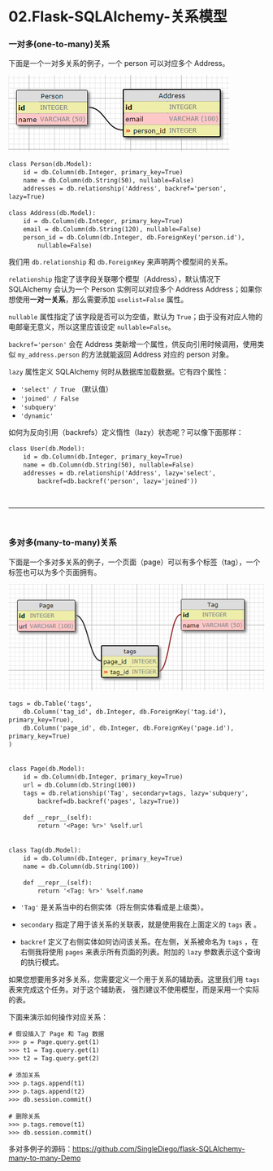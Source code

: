 # 02.Flask-SQLAlchemy-关系模型

### 一对多(one-to-many)关系

下面是一个一对多关系的例子，一个 person 可以对应多个 Address。

![数据库图示](https://github.com/SingleDiego/Flask-SQLAlchemy-Notes/blob/main/IMG/01.png)

```
class Person(db.Model):
    id = db.Column(db.Integer, primary_key=True)
    name = db.Column(db.String(50), nullable=False)
    addresses = db.relationship('Address', backref='person', lazy=True)

class Address(db.Model):
    id = db.Column(db.Integer, primary_key=True)
    email = db.Column(db.String(120), nullable=False)
    person_id = db.Column(db.Integer, db.ForeignKey('person.id'),
        nullable=False)
```

我们用 ``db.relationship`` 和 ``db.ForeignKey`` 来声明两个模型间的关系。

``relationship`` 指定了该字段关联哪个模型（Address），默认情况下 SQLAlchemy 会认为一个 Person 实例可以对应多个 Address Address；如果你想使用**一对一关系**，那么需要添加 ``uselist=False`` 属性。

``nullable`` 属性指定了该字段是否可以为空值，默认为 ``True``；由于没有对应人物的电邮毫无意义，所以这里应该设定 ``nullable=False``。

``backref='person'`` 会在 Address 类新增一个属性，供反向引用时候调用，使用类似 ``my_address.person`` 的方法就能返回 Address 对应的 person 对象。

``lazy`` 属性定义 SQLAlchemy 何时从数据库加载数据。它有四个属性：

* ``'select' / True`` （默认值）
* ``'joined' / False``
* ``'subquery'``
* ``'dynamic'`` 

如何为反向引用（backrefs）定义惰性（lazy）状态呢？可以像下面那样：

```
class User(db.Model):
    id = db.Column(db.Integer, primary_key=True)
    name = db.Column(db.String(50), nullable=False)
    addresses = db.relationship('Address', lazy='select',
        backref=db.backref('person', lazy='joined'))
```


<br>
<hr>
<br>



### 多对多(many-to-many)关系

下面是一个多对多关系的例子，一个页面（page）可以有多个标签（tag），一个标签也可以为多个页面拥有。

![数据库图示](https://github.com/SingleDiego/Flask-SQLAlchemy-Notes/blob/main/IMG/02.png)


```
tags = db.Table('tags',
    db.Column('tag_id', db.Integer, db.ForeignKey('tag.id'), primary_key=True),
    db.Column('page_id', db.Integer, db.ForeignKey('page.id'), primary_key=True)
)


class Page(db.Model):
    id = db.Column(db.Integer, primary_key=True)
    url = db.Column(db.String(100))
    tags = db.relationship('Tag', secondary=tags, lazy='subquery',
        backref=db.backref('pages', lazy=True))

    def __repr__(self):
        return '<Page: %r>' %self.url


class Tag(db.Model):
    id = db.Column(db.Integer, primary_key=True)
    name = db.Column(db.String(100))

    def __repr__(self):
        return '<Tag: %r>' %self.name
```

* ``'Tag'`` 是关系当中的右侧实体（将左侧实体看成是上级类）。

* ``secondary`` 指定了用于该关系的关联表，就是使用我在上面定义的 ``tags`` 表 。

* ``backref`` 定义了右侧实体如何访问该关系。在左侧，关系被命名为 ``tags`` ，在右侧我将使用 ``pages`` 来表示所有页面的列表。附加的 ``lazy`` 参数表示这个查询的执行模式。


如果您想要用多对多关系，您需要定义一个用于关系的辅助表。这里我们用 ``tags`` 表来完成这个任务。对于这个辅助表， 强烈建议不使用模型，而是采用一个实际的表。

下面来演示如何操作对应关系：
```
# 假设插入了 Page 和 Tag 数据
>>> p = Page.query.get(1)
>>> t1 = Tag.query.get(1)
>>> t2 = Tag.query.get(2)

# 添加关系
>>> p.tags.append(t1)
>>> p.tags.append(t2)
>>> db.session.commit()

# 删除关系
>>> p.tags.remove(t1)
>>> db.session.commit()
```

多对多例子的源码：https://github.com/SingleDiego/flask-SQLAlchemy-many-to-many-Demo
